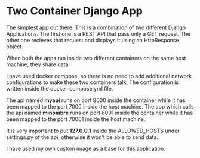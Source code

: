 # Two Container Django App

The simplest app out there. This is a combination of two different Django Applications. The first one is a REST API that pass only a GET request. The other one recieves that request and displays it using an HttpResponse object.

When both the apps run inside two different containers on the same host machine, they share data.

I have used docker compose, so there is no need to add additional network configurations to make these two containers talk. The configuration is written inside the docker-compose.yml file.

The api named **myapi** runs on port 8000 inside the container while it has been mapped to the port 7000 inside the host machine.
The app which calls the api named **minombre** runs on port 8001 inside the container while it has been mapped to the port 70001 inside the host machine.

It is very important to put **127.0.0.1** inside the ALLOWED_HOSTS under settings.py of the api, otherwise it won't be able to send data.

I have used my own custom image as a base for this application.
